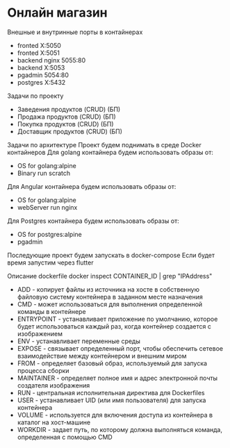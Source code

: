 # Онлайн магазин
Внешные и внутринные порты в контайнерах
- fronted X:5050
- fronted X:5051
- backend nginx 5055:80
- backend X:5053
- pgadmin 5054:80
- postgres X:5432 

Задачи по проекту
- Заведения продуктов (CRUD) (БП)
- Продажа продуктов (CRUD) (БП)
- Покупка продуктов (CRUD) (БП)
- Доставщик продуктов (CRUD) (БП)

Задачи по архитектуре
Проект будем поднимать в среде Docker контайнеров
Для golang контайнера будем использовать образы от:
- OS for golang:alpine
- Binary run scratch

Для Angular контайнера будем использовать образы от:
- OS for golang:alpine
- webServer run nginx

Для Postgres контайнера будем использовать образы от:
- OS for postgres:alpine
- pgadmin

Последующие проект будем запускать в docker-compose
Если будет время запустим через flutter

Описание dockerfile
docker inspect CONTAINER_ID | grep "IPAddress"
- ADD - копирует файлы из источника на хосте в собственную файловую систему контейнера в заданном месте назначения
- CMD - может использоваться для выполнения определенной команды в контейнере
- ENTRYPOINT - устанавливает приложение по умолчанию, которое будет использоваться каждый раз, когда контейнер создается с изображением
- ENV - устанавливает переменные среды
- EXPOSE - связывает определенный порт, чтобы обеспечить сетевое взаимодействие между контейнером и внешним миром
- FROM - определяет базовый образ, используемый для запуска процесса сборки
- MAINTAINER - определяет полное имя и адрес электронной почты создателя изображения
- RUN - центральная исполнительная директива для Dockerfiles
- USER - устанавливает UID (или имя пользователя) для запуска контейнера
- VOLUME - используется для включения доступа из контейнера в каталог на хост-машине
- WORKDIR - задает путь, по которому должна выполняться команда, определенная с помощью CMD